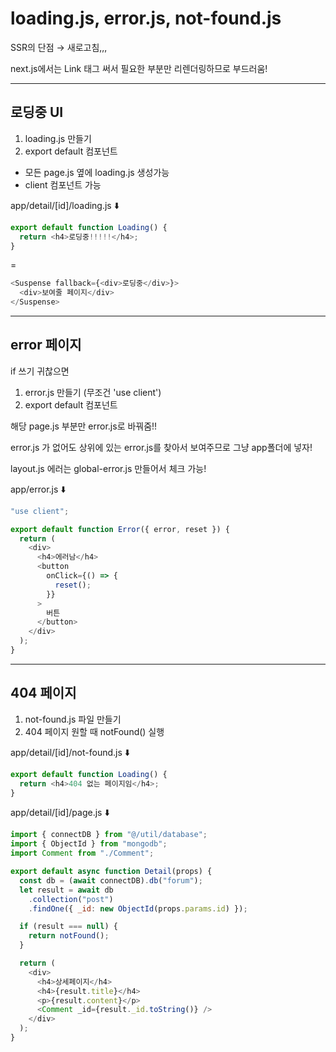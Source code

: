 # loading.js, error.js, not-found.js

SSR의 단점 &rarr; 새로고침,,,

next.js에서는 Link 태그 써서 필요한 부분만 리렌더링하므로 부드러움!

---

## 로딩중 UI

1. loading.js 만들기
2. export default 컴포넌트

- 모든 page.js 옆에 loading.js 생성가능
- client 컴포넌트 가능

app/detail/[id]/loading.js ⬇️

```javascript
export default function Loading() {
  return <h4>로딩중!!!!!</h4>;
}
```

=

```javascript
<Suspense fallback={<div>로딩중</div>}>
  <div>보여줄 페이지</div>
</Suspense>
```

---

## error 페이지

if 쓰기 귀찮으면

1. error.js 만들기 (무조건 'use client')
2. export default 컴포넌트

해당 page.js 부분만 error.js로 바꿔줌!!

error.js 가 없어도 상위에 있는 error.js를 찾아서 보여주므로 그냥 app폴더에 넣자!

layout.js 에러는 global-error.js 만들어서 체크 가능!

app/error.js ⬇️

```javascript
"use client";

export default function Error({ error, reset }) {
  return (
    <div>
      <h4>에러남</h4>
      <button
        onClick={() => {
          reset();
        }}
      >
        버튼
      </button>
    </div>
  );
}
```

---

## 404 페이지

1. not-found.js 파일 만들기
2. 404 페이지 원할 때 notFound() 실행

app/detail/[id]/not-found.js ⬇️

```javascript
export default function Loading() {
  return <h4>404 없는 페이지임</h4>;
}
```

app/detail/[id]/page.js ⬇️

```javascript
import { connectDB } from "@/util/database";
import { ObjectId } from "mongodb";
import Comment from "./Comment";

export default async function Detail(props) {
  const db = (await connectDB).db("forum");
  let result = await db
    .collection("post")
    .findOne({ _id: new ObjectId(props.params.id) });

  if (result === null) {
    return notFound();
  }

  return (
    <div>
      <h4>상세페이지</h4>
      <h4>{result.title}</h4>
      <p>{result.content}</p>
      <Comment _id={result._id.toString()} />
    </div>
  );
}
```
